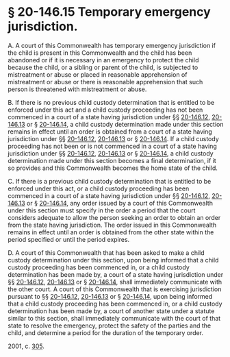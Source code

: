 # § 20-146.15 Temporary emergency jurisdiction.

<p>A. A court of this Commonwealth has temporary emergency jurisdiction if the child is present in this Commonwealth and the child has been abandoned or if it is necessary in an emergency to protect the child because the child, or a sibling or parent of the child, is subjected to mistreatment or abuse or placed in reasonable apprehension of mistreatment or abuse or there is reasonable apprehension that such person is threatened with mistreatment or abuse.</p><p>B. If there is no previous child custody determination that is entitled to be enforced under this act and a child custody proceeding has not been commenced in a court of a state having jurisdiction under §§ <a href='http://law.lis.virginia.gov/vacode/20-146.12/'>20-146.12</a>, <a href='http://law.lis.virginia.gov/vacode/20-146.13/'>20-146.13</a> or § <a href='http://law.lis.virginia.gov/vacode/20-146.14/'>20-146.14</a>, a child custody determination made under this section remains in effect until an order is obtained from a court of a state having jurisdiction under §§ <a href='http://law.lis.virginia.gov/vacode/20-146.12/'>20-146.12</a>, <a href='http://law.lis.virginia.gov/vacode/20-146.13/'>20-146.13</a> or § <a href='http://law.lis.virginia.gov/vacode/20-146.14/'>20-146.14</a>. If a child custody proceeding has not been or is not commenced in a court of a state having jurisdiction under §§ <a href='http://law.lis.virginia.gov/vacode/20-146.12/'>20-146.12</a>, <a href='http://law.lis.virginia.gov/vacode/20-146.13/'>20-146.13</a> or § <a href='http://law.lis.virginia.gov/vacode/20-146.14/'>20-146.14</a>, a child custody determination made under this section becomes a final determination, if it so provides and this Commonwealth becomes the home state of the child.</p><p>C. If there is a previous child custody determination that is entitled to be enforced under this act, or a child custody proceeding has been commenced in a court of a state having jurisdiction under §§ <a href='http://law.lis.virginia.gov/vacode/20-146.12/'>20-146.12</a>, <a href='http://law.lis.virginia.gov/vacode/20-146.13/'>20-146.13</a> or § <a href='http://law.lis.virginia.gov/vacode/20-146.14/'>20-146.14</a>, any order issued by a court of this Commonwealth under this section must specify in the order a period that the court considers adequate to allow the person seeking an order to obtain an order from the state having jurisdiction. The order issued in this Commonwealth remains in effect until an order is obtained from the other state within the period specified or until the period expires.</p><p>D. A court of this Commonwealth that has been asked to make a child custody determination under this section, upon being informed that a child custody proceeding has been commenced in, or a child custody determination has been made by, a court of a state having jurisdiction under §§ <a href='http://law.lis.virginia.gov/vacode/20-146.12/'>20-146.12</a>, <a href='http://law.lis.virginia.gov/vacode/20-146.13/'>20-146.13</a> or § <a href='http://law.lis.virginia.gov/vacode/20-146.14/'>20-146.14</a>, shall immediately communicate with the other court. A court of this Commonwealth that is exercising jurisdiction pursuant to §§ <a href='http://law.lis.virginia.gov/vacode/20-146.12/'>20-146.12</a>, <a href='http://law.lis.virginia.gov/vacode/20-146.13/'>20-146.13</a> or § <a href='http://law.lis.virginia.gov/vacode/20-146.14/'>20-146.14</a>, upon being informed that a child custody proceeding has been commenced in, or a child custody determination has been made by, a court of another state under a statute similar to this section, shall immediately communicate with the court of that state to resolve the emergency, protect the safety of the parties and the child, and determine a period for the duration of the temporary order.</p><p>2001, c. <a href='http://lis.virginia.gov/cgi-bin/legp604.exe?011+ful+CHAP0305'>305</a>.</p>